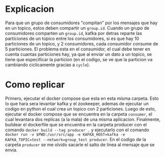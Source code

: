 # Explicacion

Para que un grupo de consumidores "compitan" por los mensajes que hay en un topico, estos deben compartir un `group.id`. Cuando un grupo de consumidores comparten un `group.id`, kafka por detras reparte las particiones de un topico entre los consumidores, si es que hay 10 particiones de un topico, y 2 consumidores, cada consumidor consume de 5 particiones. El problema esta en el consumidor, el cual debe tener en cuenta cuantas particiones hay, ya que al enviar un dato a un topico, se tiene que especificar la particion (en el codigo, se ve que la particion va cambiando ciclicamente gracias a `cycle`).

# Como replicar

Primero, ejecutar el docker compose que esta en esta misma carpeta. Esto lo que hara sera levantar kafka y el zookeeper, ademas de ejecutar un codigo en python el cual crea un topico con 2 particiones. Luego de esto, ejecutar el docker compose que se encuentra en la carpeta `consumer`, el cual levantara dos replicas (a la mala) de una misma aplicacion. Finalmente, buildear el dockerfile que se encuentra en la carpeta producer con el comando `docker build --tag producer .` y ejecutarlo con el comando `docker run -v $PWD:/usr/src/app -e KAFKA_HOST=kafka -e KAFKA_TOPIC=test --network=group_test producer`. En el codigo de la carpeta `producer` se me olvido sacarle el salto de linea al mensaje que se envia.